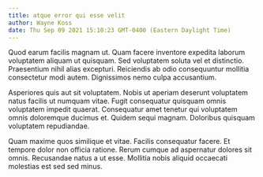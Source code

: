 ```yaml
---
title: atque error qui esse velit
author: Wayne Koss
date: Thu Sep 09 2021 15:10:23 GMT-0400 (Eastern Daylight Time)
---
```

Quod earum facilis magnam ut. Quam facere inventore expedita laborum voluptatem aliquam ut quisquam. Sed voluptatem soluta vel et distinctio. Praesentium nihil alias excepturi. Reiciendis ab odio consequuntur mollitia consectetur modi autem. Dignissimos nemo culpa accusantium.

 Asperiores quis aut sit voluptatem. Nobis ut aperiam deserunt voluptatem natus facilis ut numquam vitae. Fugit consequatur quisquam omnis voluptatem impedit quaerat. Consequatur amet tenetur qui voluptatem omnis doloremque ducimus et. Quidem sequi magnam. Doloribus quisquam voluptatem repudiandae.

 Quam maxime quos similique et vitae. Facilis consequatur facere. Et tempore dolor non officia ratione. Rerum cumque ad aspernatur dolores sit omnis. Recusandae natus a ut esse. Mollitia nobis aliquid occaecati molestias est sed sed minus.